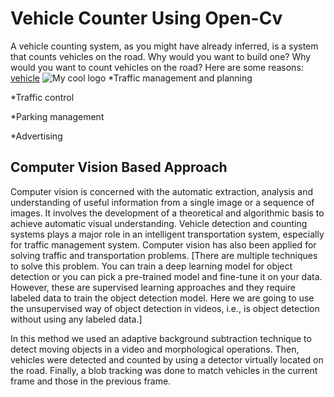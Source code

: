 # Vehicle Counter Using Open-Cv 
A vehicle counting system, as you might have already inferred, is a system that counts vehicles on the road. Why would you want to build one? Why would you want to count vehicles on the road? Here are some reasons: 
[vehicle](https://opensourcelibs.com/lib/multitarget-tracker)
<img src="https://opensourcelibs.com/lib/multitarget-tracker" alt="My cool logo"/>
*Traffic management and planning 

*Traffic control 

*Parking management 

*Advertising 
## Computer Vision Based Approach
Computer vision is concerned with the automatic extraction, analysis and understanding of useful information from a single image or a sequence of images. It involves the development of a theoretical and algorithmic basis to achieve automatic visual understanding. Vehicle detection and counting systems plays a major role in an intelligent transportation system, especially for traffic management system. Computer vision has also been applied for solving traffic and transportation problems. [There are multiple techniques to solve this problem. You can train a deep learning model for object detection or you can pick a pre-trained model and fine-tune it on your data. However, these are supervised learning approaches and they require labeled data to train the object detection model. Here we are going to use the unsupervised way of object detection in videos, i.e., is object detection without using any labeled data.] 

In this method we used an adaptive background subtraction technique to detect moving objects in a video and morphological operations. Then, vehicles were detected and counted by using a detector virtually located on the road. Finally, a blob tracking was done to match vehicles in the current frame and those in the previous frame.

